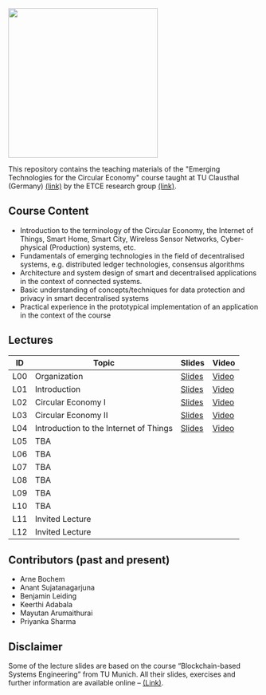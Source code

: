 <img src="https://www.presse.tu-clausthal.de/fileadmin/Presse/images/Corporate_Design/Logo/Logo_TUC_en_CMYK.jpg" width="300">

This repository contains the teaching materials of the "Emerging Technologies for the Circular Economy" course taught at TU Clausthal (Germany) [(link)](https://www.isse.tu-clausthal.de/en/) by the ETCE research group [(link)](https://etce-lab.com).

## Course Content

- Introduction to the terminology of the Circular Economy, the Internet of Things, Smart Home, Smart City, Wireless Sensor Networks, Cyber-physical (Production) systems, etc.
- Fundamentals of emerging technologies in the field of decentralised systems, e.g. distributed ledger technologies, consensus algorithms
- Architecture and system design of smart and decentralised applications in the context of connected systems.
- Basic understanding of concepts/techniques for data protection and privacy in smart decentralised systems
- Practical experience in the prototypical implementation of an application in the context of the course

## Lectures

| ID  | Topic                                   | Slides                                                | Video                                                                                                                      |
|-----|-----------------------------------------|-------------------------------------------------------|----------------------------------------------------------------------------------------------------------------------------|
| L00 | Organization                            | [Slides](ETCE-L00-Organization.pdf)                   | [Video](https://video.tu-clausthal.de/vorlesung/emerging-technologies-for-the-circular-economy-ss22_1268.html) |
| L01 | Introduction                            | [Slides](ETCE-L01-Introduction.pdf)                   | [Video](https://video.tu-clausthal.de/vorlesung/emerging-technologies-for-the-circular-economy-ss22_1268.html) |
| L02 | Circular Economy I                      | [Slides](ETCE-L02-Circular-Economy-I.pdf)             | [Video](https://video.tu-clausthal.de/vorlesung/emerging-technologies-for-the-circular-economy-ss22_1268.html) |
| L03 | Circular Economy II                     | [Slides](ETCE-L03-Circular-Economy-II.pdf)            | [Video](https://video.tu-clausthal.de/vorlesung/emerging-technologies-for-the-circular-economy-ss22_1268.html) |
| L04 | Introduction to the Internet of Things  | [Slides](ETCE-L04-Introduction-to-the-IoT.pdf)        | [Video](https://video.tu-clausthal.de/vorlesung/emerging-technologies-for-the-circular-economy-ss22_1268.html)                                                                                                                            |
| L05 | TBA                                     |                                                       |                                                                                                                            |
| L06 | TBA                                     |                                                       |                                                                                                                            |
| L07 | TBA                                     |                                                       |                                                                                                                            |
| L08 | TBA                                     |                                                       |                                                                                                                            |
| L09 | TBA                                     |                                                       |                                                                                                                            |
| L10 | TBA                                     |                                                       |                                                                                                                            |
| L11 | Invited Lecture                         |                                                       |                                                                                                                            |
| L12 | Invited Lecture                         |                                                       |                                                                                                                            |

## Contributors (past and present)
- Arne Bochem
- Anant Sujatanagarjuna
- Benjamin Leiding
- Keerthi Adabala
- Mayutan Arumaithurai
- Priyanka Sharma

## Disclaimer

Some of the lecture slides are based on the course “Blockchain-based Systems Engineering” from TU Munich. All their slides, exercises and further information are available online – [(Link)](https://github.com/sebischair/bbse).
